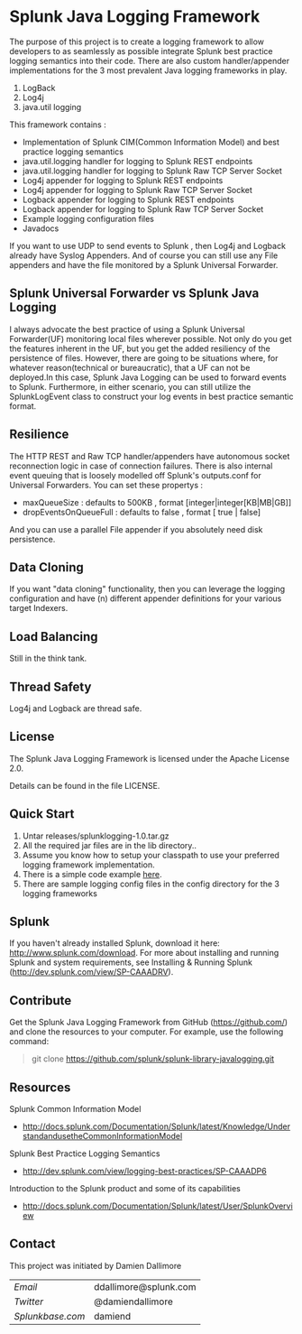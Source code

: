 # Splunk Java Logging Framework

The purpose of this project is to create a logging framework to allow developers to as seamlessly as possible
integrate Splunk best practice logging semantics into their code.
There are also custom handler/appender implementations for the 3 most prevalent Java logging frameworks in play.

1.	LogBack
2.	Log4j
3.	java.util logging

This framework contains :

*   Implementation of Splunk CIM(Common Information Model) and best practice logging semantics
*   java.util.logging handler for logging to Splunk REST endpoints
*   java.util.logging handler for logging to Splunk Raw TCP Server Socket
*   Log4j appender for logging to Splunk REST endpoints
*   Log4j appender for logging to Splunk Raw TCP Server Socket
*   Logback appender for logging to Splunk REST endpoints
*   Logback appender for logging to Splunk Raw TCP Server Socket
*   Example logging configuration files
*   Javadocs

If you want to use UDP to send events to Splunk , then Log4j and Logback  already have Syslog Appenders.
And of course you can still use any File appenders and have the file monitored by a Splunk Universal Forwarder.

## Splunk Universal Forwarder vs Splunk Java Logging

I always advocate the best practice of using a Splunk Universal Forwarder(UF) monitoring local files wherever possible.
Not only do you get the features inherent in the UF, but you get the added resiliency of the persistence of files.
However, there are going to be situations where, for whatever reason(technical or bureaucratic), that a UF can not
be deployed.In this case, Splunk Java Logging can be used to forward events to Splunk.
Furthermore, in either scenario, you can still utilize the SplunkLogEvent class to construct your log events in best practice 
semantic format.

## Resilience

The HTTP REST and Raw TCP handler/appenders have autonomous socket reconnection logic in case of connection failures.
There is also internal event queuing that is loosely modelled off Splunk's outputs.conf for Universal Forwarders.
You can set these propertys :
* maxQueueSize : defaults to 500KB , format [integer|integer[KB|MB|GB]]
* dropEventsOnQueueFull : defaults to false , format [ true | false]

And you can use a parallel File appender if you absolutely need disk persistence.

## Data Cloning

If you want "data cloning" functionality, then you can leverage the logging configuration and have (n) different appender
definitions for your various target Indexers.

## Load Balancing

Still in the think tank.

## Thread Safety

Log4j and Logback are thread safe.

## License

The Splunk Java Logging Framework is licensed under the Apache License 2.0.

Details can be found in the file LICENSE.

## Quick Start

1.	Untar releases/splunklogging-1.0.tar.gz
2.	All the required jar files are in the lib directory..
3.	Assume you know how to setup your classpath to use your preferred logging framework implementation.
4.	There is a simple code example [here](https://github.com/splunk/splunk-library-javalogging/blob/master/src/main/java/com/splunk/logging/examples/Example.java).
5.	There are sample logging config files in the config directory for the 3 logging frameworks

## Splunk

If you haven't already installed Splunk, download it here: 
http://www.splunk.com/download. For more about installing and running Splunk 
and system requirements, see Installing & Running Splunk 
(http://dev.splunk.com/view/SP-CAAADRV).

## Contribute

Get the Splunk Java Logging Framework from GitHub (https://github.com/) and clone the 
resources to your computer. For example, use the following command: 

>  git clone https://github.com/splunk/splunk-library-javalogging.git

## Resources

Splunk Common Information Model

* http://docs.splunk.com/Documentation/Splunk/latest/Knowledge/UnderstandandusetheCommonInformationModel

Splunk Best Practice Logging Semantics

* http://dev.splunk.com/view/logging-best-practices/SP-CAAADP6

Introduction to the Splunk product and some of its capabilities

* http://docs.splunk.com/Documentation/Splunk/latest/User/SplunkOverview

## Contact

This project was initiated by Damien Dallimore
<table>

<tr>
<td><em>Email</em></td>
<td>ddallimore@splunk.com</td>
</tr>

<tr>
<td><em>Twitter</em>
<td>@damiendallimore</td>
</tr>

<tr>
<td><em>Splunkbase.com</em>
<td>damiend</td>
</tr>

</table>













